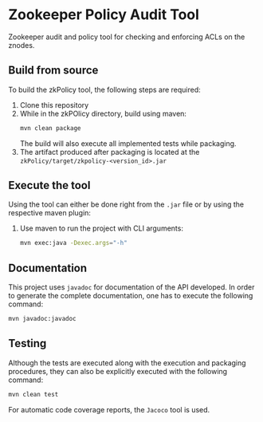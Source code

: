 # Zookeeper Policy Audit Tool

Zookeeper audit and policy tool for checking and enforcing ACLs on the znodes.

## Build from source
To build the zkPolicy tool, the following steps are required:

1. Clone this repository
2. While in the zkPOlicy directory, build using maven:
    ```bash
    mvn clean package
    ```
    The build will also execute all implemented tests while packaging.
3. The artifact produced after packaging is located at the `zkPolicy/target/zkpolicy-<version_id>.jar`

## Execute the tool
Using the tool can either be done right from the `.jar` file or by using the respective maven plugin:
1. Use maven to run the project with CLI arguments:
    ```bash
    mvn exec:java -Dexec.args="-h"
    ```
## Documentation
This project uses `javadoc` for documentation of the API developed. In order to generate the complete documentation, one has to execute the following command:

```bash
mvn javadoc:javadoc
```

## Testing
Although the tests are executed along with the execution and packaging procedures, they can also be explicitly executed with the following command:
```bash
mvn clean test
```

For automatic code coverage reports, the `Jacoco` tool is used.